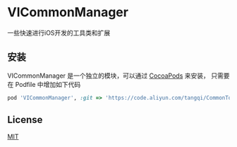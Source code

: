 # VICommonManager

一些快速进行iOS开发的工具类和扩展

## 安装

VICommonManager 是一个独立的模块，可以通过 [CocoaPods](https://cocoapods.org) 来安装，
只需要在 Podfile 中增加如下代码

```ruby
pod 'VICommonManager', :git => 'https://code.aliyun.com/tangqi/CommonTools.git'
```

## License

[MIT](./LICENSE)


